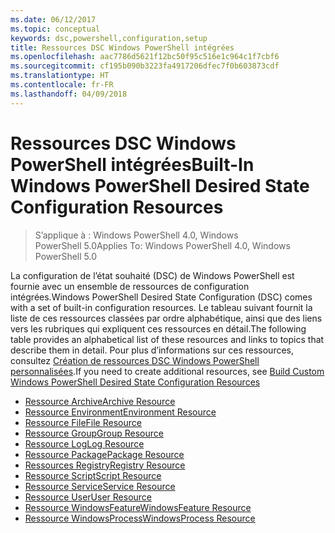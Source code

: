 ```yaml
---
ms.date: 06/12/2017
ms.topic: conceptual
keywords: dsc,powershell,configuration,setup
title: Ressources DSC Windows PowerShell intégrées
ms.openlocfilehash: aac7786d5621f12bc50f95c516e1c964c1f7cbf6
ms.sourcegitcommit: cf195b090b3223fa4917206dfec7f0b603873cdf
ms.translationtype: HT
ms.contentlocale: fr-FR
ms.lasthandoff: 04/09/2018
---
```

# <a name="built-in-windows-powershell-desired-state-configuration-resources"></a><span data-ttu-id="572c4-103">Ressources DSC Windows PowerShell intégrées</span><span class="sxs-lookup"><span data-stu-id="572c4-103">Built-In Windows PowerShell Desired State Configuration Resources</span></span>

> <span data-ttu-id="572c4-104">S’applique à : Windows PowerShell 4.0, Windows PowerShell 5.0</span><span class="sxs-lookup"><span data-stu-id="572c4-104">Applies To: Windows PowerShell 4.0, Windows PowerShell 5.0</span></span>

<span data-ttu-id="572c4-105">La configuration de l’état souhaité (DSC) de Windows PowerShell est fournie avec un ensemble de ressources de configuration intégrées.</span><span class="sxs-lookup"><span data-stu-id="572c4-105">Windows PowerShell Desired State Configuration (DSC) comes with a set of built-in configuration resources.</span></span> <span data-ttu-id="572c4-106">Le tableau suivant fournit la liste de ces ressources classées par ordre alphabétique, ainsi que des liens vers les rubriques qui expliquent ces ressources en détail.</span><span class="sxs-lookup"><span data-stu-id="572c4-106">The following table provides an alphabetical list of these resources and links to topics that describe them in detail.</span></span> <span data-ttu-id="572c4-107">Pour plus d’informations sur ces ressources, consultez [Création de ressources DSC Windows PowerShell personnalisées](authoringResource.md).</span><span class="sxs-lookup"><span data-stu-id="572c4-107">If you need to create additional resources, see [Build Custom Windows PowerShell Desired State Configuration Resources](authoringResource.md)</span></span>

* [<span data-ttu-id="572c4-108">Ressource Archive</span><span class="sxs-lookup"><span data-stu-id="572c4-108">Archive Resource</span></span>](archiveResource.md)
* [<span data-ttu-id="572c4-109">Ressource Environment</span><span class="sxs-lookup"><span data-stu-id="572c4-109">Environment Resource</span></span>](environmentResource.md)
* [<span data-ttu-id="572c4-110">Ressource File</span><span class="sxs-lookup"><span data-stu-id="572c4-110">File Resource</span></span>](fileResource.md)
* [<span data-ttu-id="572c4-111">Ressource Group</span><span class="sxs-lookup"><span data-stu-id="572c4-111">Group Resource</span></span>](groupResource.md)
* [<span data-ttu-id="572c4-112">Ressource Log</span><span class="sxs-lookup"><span data-stu-id="572c4-112">Log Resource</span></span>](logResource.md)
* [<span data-ttu-id="572c4-113">Ressource Package</span><span class="sxs-lookup"><span data-stu-id="572c4-113">Package Resource</span></span>](packageResource.md)
* [<span data-ttu-id="572c4-114">Ressources Registry</span><span class="sxs-lookup"><span data-stu-id="572c4-114">Registry Resource</span></span>](registryResource.md)
* [<span data-ttu-id="572c4-115">Ressource Script</span><span class="sxs-lookup"><span data-stu-id="572c4-115">Script Resource</span></span>](scriptResource.md)
* [<span data-ttu-id="572c4-116">Ressource Service</span><span class="sxs-lookup"><span data-stu-id="572c4-116">Service Resource</span></span>](serviceResource.md)
* [<span data-ttu-id="572c4-117">Ressource User</span><span class="sxs-lookup"><span data-stu-id="572c4-117">User Resource</span></span>](userResource.md)
* [<span data-ttu-id="572c4-118">Ressource WindowsFeature</span><span class="sxs-lookup"><span data-stu-id="572c4-118">WindowsFeature Resource</span></span>](windowsfeatureResource.md)
* [<span data-ttu-id="572c4-119">Ressource WindowsProcess</span><span class="sxs-lookup"><span data-stu-id="572c4-119">WindowsProcess Resource</span></span>](windowsProcessResource.md)
